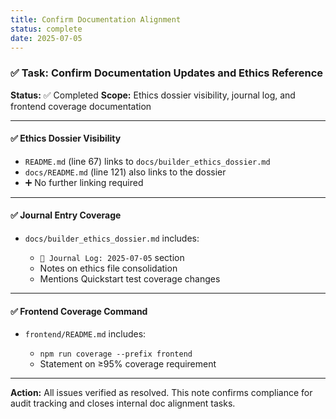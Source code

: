 ```yaml
---
title: Confirm Documentation Alignment
status: complete
date: 2025-07-05
---
```


### ✅ Task: Confirm Documentation Updates and Ethics Reference

**Status:** ✅ Completed
**Scope:** Ethics dossier visibility, journal log, and frontend coverage documentation

---

#### ✅ Ethics Dossier Visibility

-   `README.md` (line 67) links to `docs/builder_ethics_dossier.md`
-   `docs/README.md` (line 121) also links to the dossier
-   ➕ No further linking required

---

#### ✅ Journal Entry Coverage

-   `docs/builder_ethics_dossier.md` includes:

    -   `📘 Journal Log: 2025‑07‑05` section
    -   Notes on ethics file consolidation
    -   Mentions Quickstart test coverage changes

---

#### ✅ Frontend Coverage Command

-   `frontend/README.md` includes:

    -   `npm run coverage --prefix frontend`
    -   Statement on ≥95% coverage requirement

---

**Action:**
All issues verified as resolved. This note confirms compliance for audit
tracking and closes internal doc alignment tasks.
